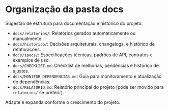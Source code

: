 # Organização da pasta docs

Sugestão de estrutura para documentação e histórico do projeto:

- `docs/relatorios/`: Relatórios gerados automaticamente ou manualmente.
- `docs/historico/`: Decisões arquiteturais, changelogs, e histórico de refatorações.
- `docs/specs/`: Especificações técnicas, padrões de API, contratos e exemplos de uso.
- `docs/CHECKLIST.md`: Checklist de melhorias, pendências e histórico de ajustes.
- `docs/MONITOR_DEPENDENCIAS.md`: Guia para monitoramento e atualização de dependências.
- `docs/RELATORIO.md`: Relatório principal do projeto (pode ser movido para `relatorios/` se preferir).

Adapte e expanda conforme o crescimento do projeto.
